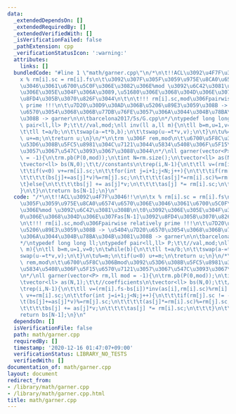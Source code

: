 ```yaml
---
data:
  _extendedDependsOn: []
  _extendedRequiredBy: []
  _extendedVerifiedWith: []
  _isVerificationFailed: false
  _pathExtension: cpp
  _verificationStatusIcon: ':warning:'
  attributes:
    links: []
  bundledCode: "#line 1 \"math/garner.cpp\"\n/*\n\t!!ACL\u3092\u4F7F\u3046!!\n\n\t\
    x % rm[i].sc = rm[i].fs\n\t\u3092\u307F\u305F\u3059\u975E\u8CA0\u6574\u6570\u306E\
    \u3046\u3061\u6700\u5C0F\u306E\u3082\u306E%mod \u3092\u6C42\u3081\u308B\n\t0\u3092\
    \u306E\u305E\u304F\u306A\u3089,\u51680\u306E\u3068\u304D\u306E\u307Fas[N-1]\u3092\
    \u8FD4\u305B\u3070\u826F\u3044\n\t\n\t!!! rm[i].sc,mod\u306Fpairwise relatively\
    \ prime !!!\n\t\u7D20\u30D9\u30AD\u306B\u5206\u89E3\u3059\u308B -> \u5404\u7D20\
    \u6570\u3054\u3068\u306B\u77DB\u76FE\u3057\u306A\u3044\u304B\u78BA\u304B\u3081\
    \u308B -> garner\n\n\tbarcelona2017/5s/G.cpp\n*/\ntypedef long long ll;\ntypedef\
    \ pair<ll,ll> P;\t\t//val,mod;\nll inv(ll a,ll m){\n\tll b=m,u=1,v=0;\n\twhile(b){\n\
    \t\tll t=a/b;\n\t\tswap(a-=t*b,b);\n\t\tswap(u-=t*v,v);\n\t}\n\tu%=m;\n\tif(u<0)\
    \ u+=m;\n\treturn u;\n}\n/*\n\trm \u306F rem,mod\n\t\u6700\u5F8C\u306Bmod\u3092\
    \u53D6\u308B\u5FC5\u8981\u304C\u7121\u3044\u5834\u5408\u306F\u5F15\u6570\u7121\
    \u3057\u3067\u547C\u3093\u3067\u3088\u3044\n*/\nll garner(vector<P> rm,ll mod\
    \ = -1){\n\trm.pb(P(0,mod));\n\tint N=rm.size();\n\tvector<ll> as(N,1);\t\t//coefficients\n\
    \tvector<ll> bs(N,0);\t\t//constants\n\trep(i,N-1){\n\t\tll v=(rm[i].fs-bs[i])*inv(as[i],rm[i].sc)%rm[i].sc;\n\
    \t\tif(v<0) v+=rm[i].sc;\n\t\tfor(int j=i+1;j<N;j++){\n\t\t\tif(rm[j].sc != -1){\n\
    \t\t\t\t(bs[j]+=as[j]*v)%=rm[j].sc;\n\t\t\t\t(as[j]*=rm[i].sc)%=rm[j].sc;\n\t\t\
    \t}else{\n\t\t\t\tbs[j] += as[j]*v;\n\t\t\t\tas[j] *= rm[i].sc;\n\t\t\t}\n\t\t\
    }\n\t}\n\treturn bs[N-1];\n}\n"
  code: "/*\n\t!!ACL\u3092\u4F7F\u3046!!\n\n\tx % rm[i].sc = rm[i].fs\n\t\u3092\u307F\
    \u305F\u3059\u975E\u8CA0\u6574\u6570\u306E\u3046\u3061\u6700\u5C0F\u306E\u3082\
    \u306E%mod \u3092\u6C42\u3081\u308B\n\t0\u3092\u306E\u305E\u304F\u306A\u3089,\u5168\
    0\u306E\u3068\u304D\u306E\u307Fas[N-1]\u3092\u8FD4\u305B\u3070\u826F\u3044\n\t\
    \n\t!!! rm[i].sc,mod\u306Fpairwise relatively prime !!!\n\t\u7D20\u30D9\u30AD\u306B\
    \u5206\u89E3\u3059\u308B -> \u5404\u7D20\u6570\u3054\u3068\u306B\u77DB\u76FE\u3057\
    \u306A\u3044\u304B\u78BA\u304B\u3081\u308B -> garner\n\n\tbarcelona2017/5s/G.cpp\n\
    */\ntypedef long long ll;\ntypedef pair<ll,ll> P;\t\t//val,mod;\nll inv(ll a,ll\
    \ m){\n\tll b=m,u=1,v=0;\n\twhile(b){\n\t\tll t=a/b;\n\t\tswap(a-=t*b,b);\n\t\t\
    swap(u-=t*v,v);\n\t}\n\tu%=m;\n\tif(u<0) u+=m;\n\treturn u;\n}\n/*\n\trm \u306F\
    \ rem,mod\n\t\u6700\u5F8C\u306Bmod\u3092\u53D6\u308B\u5FC5\u8981\u304C\u7121\u3044\
    \u5834\u5408\u306F\u5F15\u6570\u7121\u3057\u3067\u547C\u3093\u3067\u3088\u3044\
    \n*/\nll garner(vector<P> rm,ll mod = -1){\n\trm.pb(P(0,mod));\n\tint N=rm.size();\n\
    \tvector<ll> as(N,1);\t\t//coefficients\n\tvector<ll> bs(N,0);\t\t//constants\n\
    \trep(i,N-1){\n\t\tll v=(rm[i].fs-bs[i])*inv(as[i],rm[i].sc)%rm[i].sc;\n\t\tif(v<0)\
    \ v+=rm[i].sc;\n\t\tfor(int j=i+1;j<N;j++){\n\t\t\tif(rm[j].sc != -1){\n\t\t\t\
    \t(bs[j]+=as[j]*v)%=rm[j].sc;\n\t\t\t\t(as[j]*=rm[i].sc)%=rm[j].sc;\n\t\t\t}else{\n\
    \t\t\t\tbs[j] += as[j]*v;\n\t\t\t\tas[j] *= rm[i].sc;\n\t\t\t}\n\t\t}\n\t}\n\t\
    return bs[N-1];\n}\n"
  dependsOn: []
  isVerificationFile: false
  path: math/garner.cpp
  requiredBy: []
  timestamp: '2020-12-16 01:47:07+09:00'
  verificationStatus: LIBRARY_NO_TESTS
  verifiedWith: []
documentation_of: math/garner.cpp
layout: document
redirect_from:
- /library/math/garner.cpp
- /library/math/garner.cpp.html
title: math/garner.cpp
---
```

